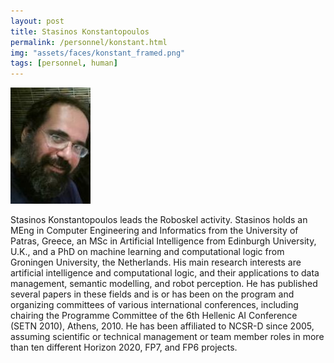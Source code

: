 ```yaml
---
layout: post
title: Stasinos Konstantopoulos
permalink: /personnel/konstant.html
img: "assets/faces/konstant_framed.png"
tags: [personnel, human]
---
```


![Inside post photo](/assets/faces/konstant.jpeg)


Stasinos Konstantopoulos leads the Roboskel activity. Stasinos
holds an MEng in Computer Engineering and Informatics from the
University of Patras, Greece, an MSc in Artificial Intelligence from
Edinburgh University, U.K., and a PhD on machine learning and
computational logic from Groningen University, the Netherlands. His
main research interests are artificial intelligence and computational
logic, and their applications to data management, semantic
modelling, and robot perception. He has published several papers in
these fields and is or has been on the program and organizing
committees of various international conferences, including chairing
the Programme Committee of the 6th Hellenic AI Conference (SETN 2010),
Athens, 2010. He has been affiliated to NCSR-D since 2005, assuming
scientific or technical management or team member roles in more than
ten different Horizon 2020, FP7, and FP6 projects.

<a href="https://github.com/stasinos" title="Follow him on GitHub" target="_blank">
  <span class="fa-stack fa-lg"><i class="fa fa-github fa-stack-1x"></i></span>
<a href="https://bitbucket.com/stasinos" title="Follow him on Bitbucket" target="_blank">
  <span class="fa-stack fa-lg"><i class="fa fa-bitbucket fa-stack-1x"></i></span>
<a href="https://gitlab.com/stasinos" title="Follow him on GitLab" target="_blank">
  <span class="fa-stack fa-lg"><i class="fa fa-gitlab fa-stack-1x"></i></span>
<a href="https://linkedin.com/in/stasinos" title="Follow him on LinkedIn" target="_blank">
  <span class="fa-stack fa-lg"><i class="fa fa-linkedin fa-stack-1x"></i></span></a>

